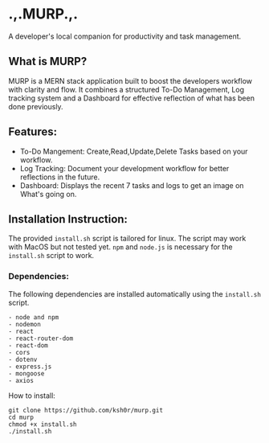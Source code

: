 # .,.MURP.,.
A developer's local companion for productivity and task management.

## What is MURP?
MURP is a MERN stack application built to boost the developers workflow with clarity and flow. It combines a structured To-Do Management, Log tracking system and a Dashboard for effective reflection of what has been done previously.

## Features:
- To-Do Mangement: Create,Read,Update,Delete Tasks based on your workflow.
- Log Tracking: Document your development workflow for better reflections in the future.
- Dashboard: Displays the recent 7 tasks and logs to get an image on What's going on.

## Installation Instruction:
The provided `install.sh` script is tailored for linux. The script may work with MacOS but not tested yet. `npm` and `node.js` is necessary for the `install.sh` script to work.

### Dependencies:
The following dependencies are installed automatically using the `install.sh` script.

```
- node and npm
- nodemon
- react
- react-router-dom
- react-dom
- cors
- dotenv
- express.js
- mongoose
- axios
```

How to install:
```
git clone https://github.com/ksh0r/murp.git
cd murp
chmod +x install.sh
./install.sh
```




